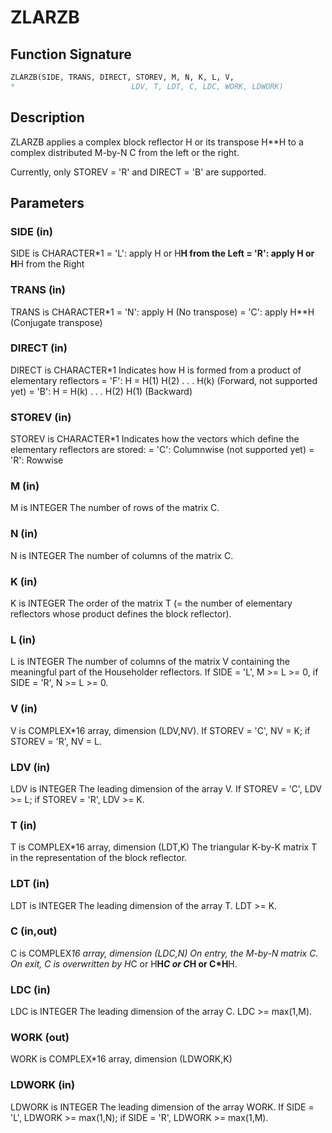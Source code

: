 # ZLARZB

## Function Signature

```fortran
ZLARZB(SIDE, TRANS, DIRECT, STOREV, M, N, K, L, V,
*                          LDV, T, LDT, C, LDC, WORK, LDWORK)
```

## Description


 ZLARZB applies a complex block reflector H or its transpose H**H
 to a complex distributed M-by-N  C from the left or the right.

 Currently, only STOREV = 'R' and DIRECT = 'B' are supported.

## Parameters

### SIDE (in)

SIDE is CHARACTER*1 = 'L': apply H or H**H from the Left = 'R': apply H or H**H from the Right

### TRANS (in)

TRANS is CHARACTER*1 = 'N': apply H (No transpose) = 'C': apply H**H (Conjugate transpose)

### DIRECT (in)

DIRECT is CHARACTER*1 Indicates how H is formed from a product of elementary reflectors = 'F': H = H(1) H(2) . . . H(k) (Forward, not supported yet) = 'B': H = H(k) . . . H(2) H(1) (Backward)

### STOREV (in)

STOREV is CHARACTER*1 Indicates how the vectors which define the elementary reflectors are stored: = 'C': Columnwise (not supported yet) = 'R': Rowwise

### M (in)

M is INTEGER The number of rows of the matrix C.

### N (in)

N is INTEGER The number of columns of the matrix C.

### K (in)

K is INTEGER The order of the matrix T (= the number of elementary reflectors whose product defines the block reflector).

### L (in)

L is INTEGER The number of columns of the matrix V containing the meaningful part of the Householder reflectors. If SIDE = 'L', M >= L >= 0, if SIDE = 'R', N >= L >= 0.

### V (in)

V is COMPLEX*16 array, dimension (LDV,NV). If STOREV = 'C', NV = K; if STOREV = 'R', NV = L.

### LDV (in)

LDV is INTEGER The leading dimension of the array V. If STOREV = 'C', LDV >= L; if STOREV = 'R', LDV >= K.

### T (in)

T is COMPLEX*16 array, dimension (LDT,K) The triangular K-by-K matrix T in the representation of the block reflector.

### LDT (in)

LDT is INTEGER The leading dimension of the array T. LDT >= K.

### C (in,out)

C is COMPLEX*16 array, dimension (LDC,N) On entry, the M-by-N matrix C. On exit, C is overwritten by H*C or H**H*C or C*H or C*H**H.

### LDC (in)

LDC is INTEGER The leading dimension of the array C. LDC >= max(1,M).

### WORK (out)

WORK is COMPLEX*16 array, dimension (LDWORK,K)

### LDWORK (in)

LDWORK is INTEGER The leading dimension of the array WORK. If SIDE = 'L', LDWORK >= max(1,N); if SIDE = 'R', LDWORK >= max(1,M).

